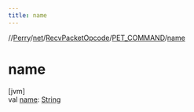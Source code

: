 ```yaml
---
title: name
---
```

//[Perry](../../../../index.html)/[net](../../index.html)/[RecvPacketOpcode](../index.html)/[PET_COMMAND](index.html)/[name](name.html)



# name



[jvm]\
val [name](name.html): [String](https://kotlinlang.org/api/latest/jvm/stdlib/kotlin/-string/index.html)




